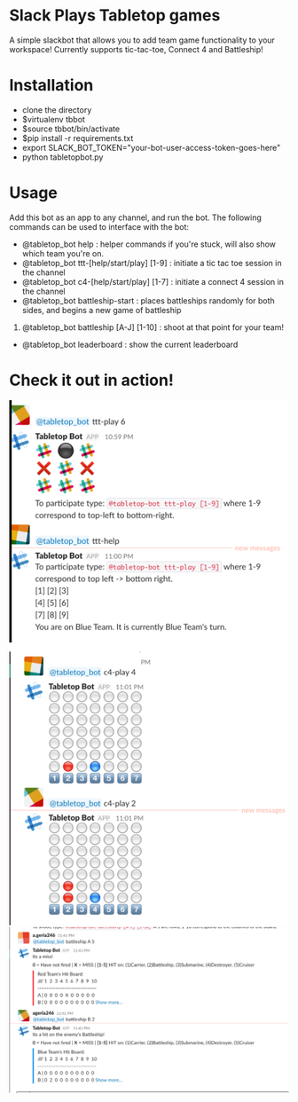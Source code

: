 # Slack Plays Tabletop games
A simple slackbot that allows you to add team game functionality to your workspace!
Currently supports tic-tac-toe, Connect 4 and Battleship!

# Installation
- clone the directory
- $virtualenv tbbot
- $source tbbot/bin/activate
- $pip install -r requirements.txt
- export SLACK_BOT_TOKEN="your-bot-user-access-token-goes-here"
- python tabletopbot.py

# Usage
Add this bot as an app to any channel, and run the bot. The following commands can be used to interface with the bot:
- \@tabletop_bot help : helper commands if you're stuck, will also show which team you're on.
- \@tabletop_bot ttt-[help/start/play] [1-9] : initiate a tic tac toe session in the channel
- \@tabletop_bot c4-[help/start/play] [1-7] : initiate a connect 4 session in the channel
- \@tabletop_bot battleship-start : places battleships randomly for both sides, and begins a new game of battleship
1. \@tabletop_bot battleship [A-J] [1-10] : shoot at that point for your team!
- \@tabletop_bot leaderboard : show the current leaderboard

# Check it out in action!
![](img/ttt.png)
![](img/connect4.png)
![](img/battleship.png)
